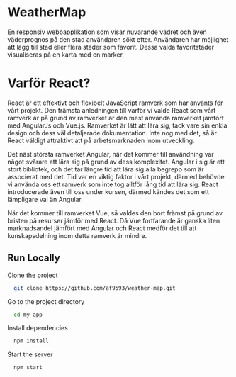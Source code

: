 
# WeatherMap

En responsiv webbapplikation som visar nuvarande vädret och även väderprognos på den stad användaren sökt efter. Användaren har möjlighet att lägg till stad eller flera städer som favorit. Dessa valda favoritstäder visualiseras på en karta med en marker. 

# Varför React?
React är ett effektivt och flexibelt JavaScript ramverk som har använts för vårt projekt. Den främsta anledningen till varför vi valde React som vårt ramverk är på grund av ramverket är den mest använda ramverket jämfört med AngularJs och Vue.js. Ramverket är lätt att lära sig, tack vare sin enkla design och dess väl detaljerade dokumentation. Inte nog med det, så är React väldigt attraktivt att på arbetsmarknaden inom utveckling. 

Det näst största ramverket Angular, när det kommer till användning var något svårare att lära sig på grund av dess komplexitet. Angular i sig är ett stort bibliotek, och det tar längre tid att lära sig alla begrepp som är associerat med det. Tid var en viktig faktor i vårt projekt, därmed behövde vi använda oss ett ramverk som inte tog alltför lång tid att lära sig. React introducerade även till oss under kursen, därmed kändes det som ett lämpligare val än Angular. 

När det kommer till ramverket Vue, så valdes den bort främst på grund av bristen på resurser jämför med React. Då Vue fortfarande är ganska liten marknadsandel jämfört med Angular och React medför det till att kunskapsdelning inom detta ramverk är mindre. 





## Run Locally

Clone the project

```bash
  git clone https://github.com/af9593/weather-map.git
```

Go to the project directory

```bash
  cd my-app
```

Install dependencies

```bash
  npm install
```

Start the server

```bash
  npm start
```

  
